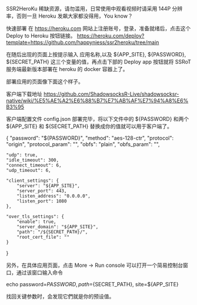 SSR2HeroKu
稀缺资源，请勿滥用，日常使用中观看视频时请采用 144P 分辨率，否则一旦 Heroku 发飙大家都没得用，You know？


快速部署
在 https://heroku.com 网站上注册账号，登录，准备就绪后，点击这个 Deploy to Heroku 按钮链接。
https://heroku.com/deploy?template=https://github.com/happyniess/ssr2heroku/tree/main


在随后出现的页面上按提示输入 应用名称,以及 ${APP_SITE}, ${PASSWORD}, ${SECRET_PATH} 这三个变量的值，再点击下部的 Deploy app 按钮就将 SSRoT 服务端最新版本部署在 heroku 的 docker 容器上了。


部署应用的页面像下面这个样子。



客户端下载地址
https://github.com/ShadowsocksR-Live/shadowsocksr-native/wiki/%E5%AE%A2%E6%88%B7%E7%AB%AF%E7%94%A8%E6%B3%95


客户端配置文件 config.json
部署完毕，将以下文件中的 ${PASSWORD} 和两个 ${APP_SITE} 和 ${SECRET_PATH} 替换成你的值就可以用于客户端了。


{
    "password": "${PASSWORD}",
    "method": "aes-128-ctr",
    "protocol": "origin",
    "protocol_param": "",
    "obfs": "plain",
    "obfs_param": "",

    "udp": true,
    "idle_timeout": 300,
    "connect_timeout": 6,
    "udp_timeout": 6,

    "client_settings": {
        "server": "${APP_SITE}",
        "server_port": 443,
        "listen_address": "0.0.0.0",
        "listen_port": 1080
    },

    "over_tls_settings": {
        "enable": true,
        "server_domain": "${APP_SITE}",
        "path": "/${SECRET_PATH}/",
        "root_cert_file": ""
    }
}


另外，在具体应用页面，点击 More -> Run console 可以打开一个简易控制台窗口，通过该窗口输入命令


echo password=${PASSWORD}, path=${SECRET_PATH}, site=${APP_SITE}


找回关键参数时，会发现它們就是你的预设值。

